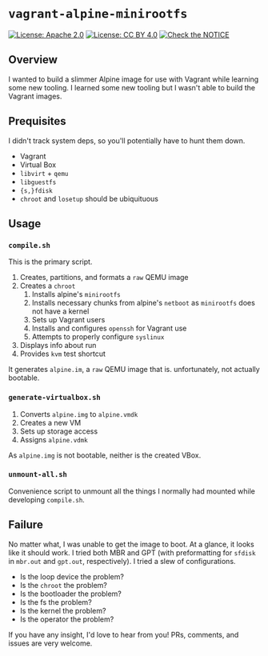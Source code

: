 # `vagrant-alpine-minirootfs`

[![License: Apache 2.0](https://img.shields.io/badge/License-Apache%202.0-blue.svg)](https://opensource.org/licenses/Apache-2.0)  [![License: CC BY 4.0](https://img.shields.io/badge/License-CC%20BY%204.0-lightgrey.svg)](https://creativecommons.org/licenses/by/4.0/) [![Check the NOTICE](https://img.shields.io/badge/Check%20the-NOTICE-420C3B.svg)](./NOTICE)

## Overview

I wanted to build a slimmer Alpine image for use with Vagrant while learning some new tooling. I learned some new tooling but I wasn't able to build the Vagrant images.

## Prequisites

I didn't track system deps, so you'll potentially have to hunt them down.

* Vagrant
* Virtual Box
* `libvirt` + `qemu`
* `libguestfs`
* `{s,}fdisk`
* `chroot` and `losetup` should be ubiquituous

## Usage

### `compile.sh`

This is the primary script.

1. Creates, partitions, and formats a `raw` QEMU image
2. Creates a `chroot`
   1. Installs alpine's `minirootfs`
   2. Installs necessary chunks from alpine's `netboot` as `minirootfs` does not have a kernel
   3. Sets up Vagrant users
   4. Installs and configures `openssh` for Vagrant use
   5. Attempts to properly configure `syslinux`
3. Displays info about run
4. Provides `kvm` test shortcut

It generates `alpine.im`, a `raw` QEMU image that is. unfortunately, not actually bootable.

### `generate-virtualbox.sh`

1. Converts `alpine.img` to `alpine.vmdk`
2. Creates a new VM
3. Sets up storage access
4. Assigns `alpine.vdmk`

As `alpine.img` is not bootable, neither is the created VBox.

### `unmount-all.sh`

Convenience script to unmount all the things I normally had mounted while developing `compile.sh`.

## Failure

No matter what, I was unable to get the image to boot. At a glance, it looks like it should work. I tried both MBR and GPT (with preformatting for `sfdisk` in `mbr.out` and `gpt.out`, respectively). I tried a slew of configurations.

* Is the loop device the problem?
* Is the `chroot` the problem?
* Is the bootloader the problem?
* Is the fs the problem?
* Is the kernel the problem?
* Is the operator the problem?

If you have any insight, I'd love to hear from you! PRs, comments, and issues are very welcome.
